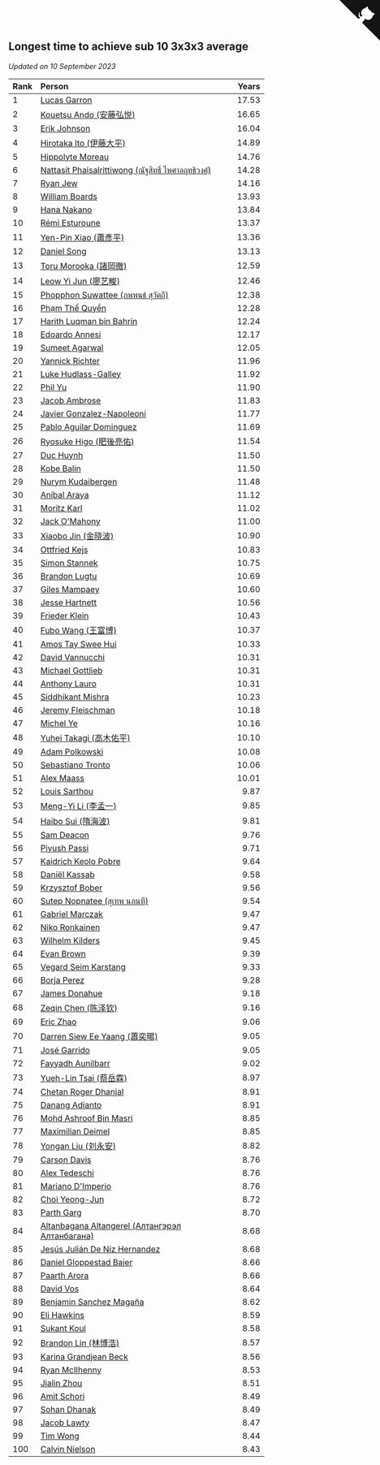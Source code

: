 ## Longest time to achieve sub 10 3x3x3 average

*Updated on 10 September 2023*

| Rank | Person | Years |
| :--- | :--- | ---: |
| 1 | [Lucas Garron](https://www.worldcubeassociation.org/persons/2006GARR01) | 17.53 |
| 2 | [Kouetsu Ando (安藤弘悦)](https://www.worldcubeassociation.org/persons/2006ANDO01) | 16.65 |
| 3 | [Erik Johnson](https://www.worldcubeassociation.org/persons/2007JOHN02) | 16.04 |
| 4 | [Hirotaka Ito (伊藤大平)](https://www.worldcubeassociation.org/persons/2008ITOH01) | 14.89 |
| 5 | [Hippolyte Moreau](https://www.worldcubeassociation.org/persons/2008MORE02) | 14.76 |
| 6 | [Nattasit Phaisalrittiwong (ณัฐสิทธิ์ ไพศาลฤทธิวงศ์)](https://www.worldcubeassociation.org/persons/2009PHAI01) | 14.28 |
| 7 | [Ryan Jew](https://www.worldcubeassociation.org/persons/2008JEWR01) | 14.16 |
| 8 | [William Boards](https://www.worldcubeassociation.org/persons/2009BOAR01) | 13.93 |
| 9 | [Hana Nakano](https://www.worldcubeassociation.org/persons/2009DAVI01) | 13.84 |
| 10 | [Rémi Esturoune](https://www.worldcubeassociation.org/persons/2010ESTU01) | 13.37 |
| 11 | [Yen-Pin Xiao (蕭彥平)](https://www.worldcubeassociation.org/persons/2010XIAO01) | 13.36 |
| 12 | [Daniel Song](https://www.worldcubeassociation.org/persons/2010SONG02) | 13.13 |
| 13 | [Toru Morooka (諸岡徹)](https://www.worldcubeassociation.org/persons/2010MORO01) | 12.59 |
| 14 | [Leow Yi Jun (廖艺畯)](https://www.worldcubeassociation.org/persons/2010JUNL02) | 12.46 |
| 15 | [Phopphon Suwattee (ภพพนธ์ สุวัตถี)](https://www.worldcubeassociation.org/persons/2010SUWA03) | 12.38 |
| 16 | [Phạm Thế Quyền](https://www.worldcubeassociation.org/persons/2010PHAM08) | 12.28 |
| 17 | [Harith Luqman bin Bahrin](https://www.worldcubeassociation.org/persons/2010BAHR02) | 12.24 |
| 18 | [Edoardo Annesi](https://www.worldcubeassociation.org/persons/2011ANNE01) | 12.17 |
| 19 | [Sumeet Agarwal](https://www.worldcubeassociation.org/persons/2011AGAR05) | 12.05 |
| 20 | [Yannick Richter](https://www.worldcubeassociation.org/persons/2010RICH04) | 11.96 |
| 21 | [Luke Hudlass-Galley](https://www.worldcubeassociation.org/persons/2010HUDL01) | 11.92 |
| 22 | [Phil Yu](https://www.worldcubeassociation.org/persons/2010YUPH01) | 11.90 |
| 23 | [Jacob Ambrose](https://www.worldcubeassociation.org/persons/2010AMBR01) | 11.83 |
| 24 | [Javier Gonzalez-Napoleoni](https://www.worldcubeassociation.org/persons/2011GONZ04) | 11.77 |
| 25 | [Pablo Aguilar Dominguez](https://www.worldcubeassociation.org/persons/2010AGUI04) | 11.69 |
| 26 | [Ryosuke Higo (肥後亮佑)](https://www.worldcubeassociation.org/persons/2006HIGO01) | 11.54 |
| 27 | [Duc Huynh](https://www.worldcubeassociation.org/persons/2010HUYN02) | 11.50 |
| 28 | [Kobe Balin](https://www.worldcubeassociation.org/persons/2012BALI01) | 11.50 |
| 29 | [Nurym Kudaibergen](https://www.worldcubeassociation.org/persons/2011KUDA01) | 11.48 |
| 30 | [Aníbal Araya](https://www.worldcubeassociation.org/persons/2011ARAY01) | 11.12 |
| 31 | [Moritz Karl](https://www.worldcubeassociation.org/persons/2008KARL02) | 11.02 |
| 32 | [Jack O'Mahony](https://www.worldcubeassociation.org/persons/2011OMAH01) | 11.00 |
| 33 | [Xiaobo Jin (金晓波)](https://www.worldcubeassociation.org/persons/2008JINX01) | 10.90 |
| 34 | [Ottfried Kejs](https://www.worldcubeassociation.org/persons/2012KEJS01) | 10.83 |
| 35 | [Simon Stannek](https://www.worldcubeassociation.org/persons/2012STAN04) | 10.75 |
| 36 | [Brandon Lugtu](https://www.worldcubeassociation.org/persons/2012LUGT01) | 10.69 |
| 37 | [Giles Mampaey](https://www.worldcubeassociation.org/persons/2012MAMP01) | 10.60 |
| 38 | [Jesse Hartnett](https://www.worldcubeassociation.org/persons/2012HART03) | 10.56 |
| 39 | [Frieder Klein](https://www.worldcubeassociation.org/persons/2013KLEI01) | 10.43 |
| 40 | [Fubo Wang (王富博)](https://www.worldcubeassociation.org/persons/2007FUBO01) | 10.37 |
| 41 | [Amos Tay Swee Hui](https://www.worldcubeassociation.org/persons/2009SWEE01) | 10.33 |
| 42 | [David Vannucchi](https://www.worldcubeassociation.org/persons/2012VANN01) | 10.31 |
| 43 | [Michael Gottlieb](https://www.worldcubeassociation.org/persons/2006GOTT01) | 10.31 |
| 44 | [Anthony Lauro](https://www.worldcubeassociation.org/persons/2012LAUR02) | 10.31 |
| 45 | [Siddhikant Mishra](https://www.worldcubeassociation.org/persons/2012MISH01) | 10.23 |
| 46 | [Jeremy Fleischman](https://www.worldcubeassociation.org/persons/2005FLEI01) | 10.18 |
| 47 | [Michel Ye](https://www.worldcubeassociation.org/persons/2012YEMI01) | 10.16 |
| 48 | [Yuhei Takagi (高木佑平)](https://www.worldcubeassociation.org/persons/2008TAKA01) | 10.10 |
| 49 | [Adam Polkowski](https://www.worldcubeassociation.org/persons/2007POLK01) | 10.08 |
| 50 | [Sebastiano Tronto](https://www.worldcubeassociation.org/persons/2011TRON02) | 10.06 |
| 51 | [Alex Maass](https://www.worldcubeassociation.org/persons/2011MAAS01) | 10.01 |
| 52 | [Louis Sarthou](https://www.worldcubeassociation.org/persons/2012SART01) | 9.87 |
| 53 | [Meng-Yi Li (李孟一)](https://www.worldcubeassociation.org/persons/2011LIME01) | 9.85 |
| 54 | [Haibo Sui (隋海波)](https://www.worldcubeassociation.org/persons/2011SUIH01) | 9.81 |
| 55 | [Sam Deacon](https://www.worldcubeassociation.org/persons/2013DEAC01) | 9.76 |
| 56 | [Piyush Passi](https://www.worldcubeassociation.org/persons/2013PASS01) | 9.71 |
| 57 | [Kaidrich Keolo Pobre](https://www.worldcubeassociation.org/persons/2013POBR01) | 9.64 |
| 58 | [Daniël Kassab](https://www.worldcubeassociation.org/persons/2012KASS01) | 9.58 |
| 59 | [Krzysztof Bober](https://www.worldcubeassociation.org/persons/2013BOBE01) | 9.56 |
| 60 | [Sutep Nopnatee (สุเทพ นภนที)](https://www.worldcubeassociation.org/persons/2010NOPN01) | 9.54 |
| 61 | [Gabriel Marczak](https://www.worldcubeassociation.org/persons/2013MARC03) | 9.47 |
| 62 | [Niko Ronkainen](https://www.worldcubeassociation.org/persons/2010RONK01) | 9.47 |
| 63 | [Wilhelm Kilders](https://www.worldcubeassociation.org/persons/2010KILD02) | 9.45 |
| 64 | [Evan Brown](https://www.worldcubeassociation.org/persons/2013BROW04) | 9.39 |
| 65 | [Vegard Seim Karstang](https://www.worldcubeassociation.org/persons/2009SEIM02) | 9.33 |
| 66 | [Borja Perez](https://www.worldcubeassociation.org/persons/2013PERE05) | 9.28 |
| 67 | [James Donahue](https://www.worldcubeassociation.org/persons/2010DONA01) | 9.18 |
| 68 | [Zeqin Chen (陈泽钦)](https://www.worldcubeassociation.org/persons/2010CHEN37) | 9.16 |
| 69 | [Eric Zhao](https://www.worldcubeassociation.org/persons/2010ZHAO19) | 9.06 |
| 70 | [Darren Siew Ee Yaang (蕭奕暘)](https://www.worldcubeassociation.org/persons/2009SIEW01) | 9.05 |
| 71 | [José Garrido](https://www.worldcubeassociation.org/persons/2009GARR01) | 9.05 |
| 72 | [Fayyadh Aunilbarr](https://www.worldcubeassociation.org/persons/2010AUNI01) | 9.02 |
| 73 | [Yueh-Lin Tsai (蔡岳霖)](https://www.worldcubeassociation.org/persons/2006TSAI03) | 8.97 |
| 74 | [Chetan Roger Dhanjal](https://www.worldcubeassociation.org/persons/2014DHAN01) | 8.91 |
| 75 | [Danang Adianto](https://www.worldcubeassociation.org/persons/2013DANA01) | 8.91 |
| 76 | [Mohd Ashroof Bin Masri](https://www.worldcubeassociation.org/persons/2009MASR01) | 8.85 |
| 77 | [Maximilian Deimel](https://www.worldcubeassociation.org/persons/2010DEIM01) | 8.85 |
| 78 | [Yongan Liu (刘永安)](https://www.worldcubeassociation.org/persons/2009LIUY08) | 8.82 |
| 79 | [Carson Davis](https://www.worldcubeassociation.org/persons/2014DAVI06) | 8.76 |
| 80 | [Alex Tedeschi](https://www.worldcubeassociation.org/persons/2014TEDE01) | 8.76 |
| 81 | [Mariano D'Imperio](https://www.worldcubeassociation.org/persons/2009DIMP01) | 8.76 |
| 82 | [Choi Yeong-Jun](https://www.worldcubeassociation.org/persons/2013YEON01) | 8.72 |
| 83 | [Parth Garg](https://www.worldcubeassociation.org/persons/2014GARG01) | 8.70 |
| 84 | [Altanbagana Altangerel (Алтангэрэл Алтанбагана)](https://www.worldcubeassociation.org/persons/2013ALTA01) | 8.68 |
| 85 | [Jesús Julián De Niz Hernandez](https://www.worldcubeassociation.org/persons/2014HERN12) | 8.68 |
| 86 | [Daniel Gloppestad Bajer](https://www.worldcubeassociation.org/persons/2009GLOP01) | 8.66 |
| 87 | [Paarth Arora](https://www.worldcubeassociation.org/persons/2014AROR06) | 8.66 |
| 88 | [David Vos](https://www.worldcubeassociation.org/persons/2008VOSD01) | 8.64 |
| 89 | [Benjamin Sanchez Magaña](https://www.worldcubeassociation.org/persons/2014MAGA02) | 8.62 |
| 90 | [Eli Hawkins](https://www.worldcubeassociation.org/persons/2014HAWK01) | 8.59 |
| 91 | [Sukant Koul](https://www.worldcubeassociation.org/persons/2014KOUL01) | 8.58 |
| 92 | [Brandon Lin (林博浩)](https://www.worldcubeassociation.org/persons/2011LINB01) | 8.57 |
| 93 | [Karina Grandjean Beck](https://www.worldcubeassociation.org/persons/2010BECK01) | 8.56 |
| 94 | [Ryan McIlhenny](https://www.worldcubeassociation.org/persons/2010MCIL02) | 8.53 |
| 95 | [Jialin Zhou](https://www.worldcubeassociation.org/persons/2013ZHOU19) | 8.51 |
| 96 | [Amit Schori](https://www.worldcubeassociation.org/persons/2014SCHO03) | 8.49 |
| 97 | [Sohan Dhanak](https://www.worldcubeassociation.org/persons/2014DHAN03) | 8.49 |
| 98 | [Jacob Lawty](https://www.worldcubeassociation.org/persons/2015LAWT01) | 8.47 |
| 99 | [Tim Wong](https://www.worldcubeassociation.org/persons/2007WONG02) | 8.44 |
| 100 | [Calvin Nielson](https://www.worldcubeassociation.org/persons/2014NIEL03) | 8.43 |


<a href="https://github.com/JustinTimeCuber/wca_statistics" class="github-corner" aria-label="View source on Github"><svg width="80" height="80" viewBox="0 0 250 250" style="fill:#151513; color:#fff; position: absolute; top: 0; border: 0; right: 0;" aria-hidden="true"><path d="M0,0 L115,115 L130,115 L142,142 L250,250 L250,0 Z"></path><path d="M128.3,109.0 C113.8,99.7 119.0,89.6 119.0,89.6 C122.0,82.7 120.5,78.6 120.5,78.6 C119.2,72.0 123.4,76.3 123.4,76.3 C127.3,80.9 125.5,87.3 125.5,87.3 C122.9,97.6 130.6,101.9 134.4,103.2" fill="currentColor" style="transform-origin: 130px 106px;" class="octo-arm"></path><path d="M115.0,115.0 C114.9,115.1 118.7,116.5 119.8,115.4 L133.7,101.6 C136.9,99.2 139.9,98.4 142.2,98.6 C133.8,88.0 127.5,74.4 143.8,58.0 C148.5,53.4 154.0,51.2 159.7,51.0 C160.3,49.4 163.2,43.6 171.4,40.1 C171.4,40.1 176.1,42.5 178.8,56.2 C183.1,58.6 187.2,61.8 190.9,65.4 C194.5,69.0 197.7,73.2 200.1,77.6 C213.8,80.2 216.3,84.9 216.3,84.9 C212.7,93.1 206.9,96.0 205.4,96.6 C205.1,102.4 203.0,107.8 198.3,112.5 C181.9,128.9 168.3,122.5 157.7,114.1 C157.9,116.9 156.7,120.9 152.7,124.9 L141.0,136.5 C139.8,137.7 141.6,141.9 141.8,141.8 Z" fill="currentColor" class="octo-body"></path></svg></a><style>.github-corner:hover .octo-arm{animation:octocat-wave 560ms ease-in-out}@keyframes octocat-wave{0%,100%{transform:rotate(0)}20%,60%{transform:rotate(-25deg)}40%,80%{transform:rotate(10deg)}}@media (max-width:500px){.github-corner:hover .octo-arm{animation:none}.github-corner .octo-arm{animation:octocat-wave 560ms ease-in-out}}</style>
